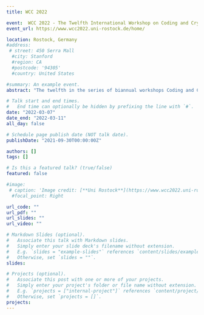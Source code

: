 ```yaml
---
title: WCC 2022

event:  WCC 2022 - The Twelfth International Workshop on Coding and Cryptography 
event_url: https://www.wcc2022.uni-rostock.de/home/

location: Rostock, Germany
#address:
 # street: 450 Serra Mall
  #city: Stanford
  #region: CA
  #postcode: '94305'
  #country: United States

#summary: An example event.
abstract: "The twelfth in the series of biannual workshops Coding and Cryptography will be held from 7 to 11 March 2022 at University of Rostock in Germany. The aim is to bring together researchers in all aspects of coding theory, cryptography and related areas, theoretical or applied."

# Talk start and end times.
#   End time can optionally be hidden by prefixing the line with `#`.
date: "2022-03-07"
date_end: "2022-03-11"
all_day: false

# Schedule page publish date (NOT talk date).
publishDate: "2021-09-30T00:00:00Z"

authors: []
tags: []

# Is this a featured talk? (true/false)
featured: false

#image:
 # caption: 'Image credit: [**Uni Rostock**](https://www.wcc2022.uni-rostock.de/home/)'
  #focal_point: Right

url_code: ""
url_pdf: ""
url_slides: ""
url_video: ""

# Markdown Slides (optional).
#   Associate this talk with Markdown slides.
#   Simply enter your slide deck's filename without extension.
#   E.g. `slides = "example-slides"` references `content/slides/example-slides.md`.
#   Otherwise, set `slides = ""`.
slides:

# Projects (optional).
#   Associate this post with one or more of your projects.
#   Simply enter your project's folder or file name without extension.
#   E.g. `projects = ["internal-project"]` references `content/project/deep-learning/index.md`.
#   Otherwise, set `projects = []`.
projects:
---
```


